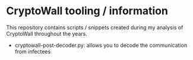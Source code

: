 # CryptoWall tooling / information
This repository contains scripts / snippets created during my analysis of CryptoWall throughout the years.

* cryptowall-post-decoder.py: allows you to decode the communication from infectees
